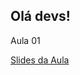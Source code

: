 <!DOCTYPE html>
<body>
    <h2>Olá devs!</h2>
    <div>
        <p>Aula 01</p>
        <a href="#"><p>Slides da Aula</p></a>
    </div>
</body>
<head>
  <meta charset="UTF-8">
  <meta name="viewport" content="width=device-width, initial-scale=1.0">
  <title>Meus objetivos do ano</title>
</head>
<body>

</body>
</html>
